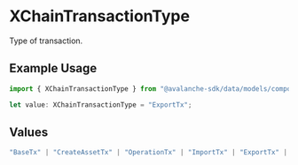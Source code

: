 # XChainTransactionType

Type of transaction.

## Example Usage

```typescript
import { XChainTransactionType } from "@avalanche-sdk/data/models/components";

let value: XChainTransactionType = "ExportTx";
```

## Values

```typescript
"BaseTx" | "CreateAssetTx" | "OperationTx" | "ImportTx" | "ExportTx" | "UNKNOWN"
```